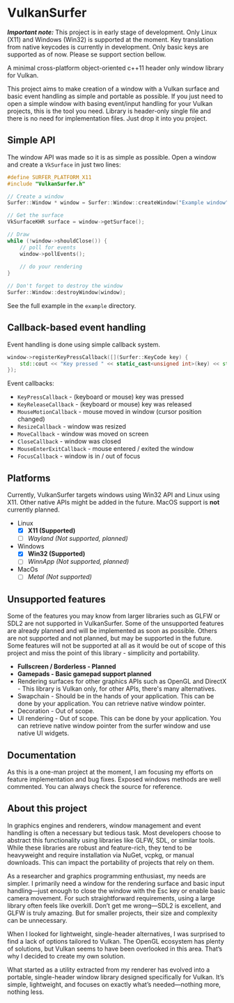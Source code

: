 # VulkanSurfer

***Important note:*** This project is in early stage of development. Only Linux (X11) and Windows (Win32) is supported at the moment.
Key translation from native keycodes is currently in development. Only basic keys are supported as of now.
Please se support section bellow.

A minimal cross-platform object-oriented c++11 header only window library for Vulkan.

This project aims to make creation of a window with a Vulkan surface and basic event handling as simple and portable as possible.
If you just need to open a simple window with basing event/input handling for your Vulkan projects, this is the tool you need. 
Library is header-only single file and there is no need for implementation files. Just drop it into you project.

## Simple API
The window API was made so it is as simple as possible. Open a window and create a `VkSurface` in just two lines:
```c++
#define SURFER_PLATFORM_X11
#include "VulkanSurfer.h"

// Create a window
Surfer::Window * window = Surfer::Window::createWindow("Example window", instance, 800, 600 , 100, 100 );

// Get the surface 
VkSurfaceKHR surface = window->getSurface();

// Draw
while (!window->shouldClose()) {
    // poll for events
    window->pollEvents();
    
    // do your rendering
}

// Don't forget to destroy the window
Surfer::Window::destroyWindow(window);
```
See the full example in the `example` directory.

## Callback-based event handling
Event handling is done using simple callback system.
```c++
window->registerKeyPressCallback([](Surfer::KeyCode key) {
    std::cout << "Key pressed " << static_cast<unsigned int>(key) << std::endl;
});
```
Event callbacks:
- `KeyPressCallback` - (keyboard or mouse) key was pressed
- `KeyReleaseCallback` - (keyboard or mouse) key was released
- `MouseMotionCallback` - mouse moved in window (cursor position changed)
- `ResizeCallback` - window was resized
- `MoveCallback` - window was moved on screen
- `CloseCallback` - window was closed
- `MouseEnterExitCallback` - mouse entered / exited the window
- `FocusCallback` - window is in / out of focus

## Platforms
Currently, VulkanSurfer targets windows using Win32 API and Linux using X11. Other native APIs might be added in the future.
MacOS support is **not** currently planned.
- Linux
  - [x] **X11 (Supported)**
  - [ ] *Wayland (Not supported, planned)*
- Windows
  - [x] **Win32 (Supported)**
  - [ ] *WinnApp (Not supported, planned)*
- MacOs
  - [ ] *Metal (Not supported)*

## Unsupported features
Some of the features you may know from larger libraries such as GLFW or SDL2 are not supported in VulkanSurfer.
Some of the unsupported features are already planned and will be implemented as soon as possible. 
Others are not supported and not planned, but may be supported in the future. 
Some features will not be supported at all as it would be out of scope of this project and miss the point of this library - simplicity and portability.

- **Fullscreen / Borderless - Planned**
- **Gamepads - Basic gamepad support planned**
- Rendering surfaces for other graphics APIs such as OpenGL and DirectX - This library is Vulkan only, for other APIs, there's many alternatives.
- Swapchain - Should be in the hands of your application. This can be done by your application. You can retrieve native window pointer.
- Decoration - Out of scope.
- UI rendering - Out of scope. This can be done by your application. You can retrieve native window pointer from the surfer window and use native UI widgets.

## Documentation
As this is a one-man project at the moment, I am focusing my efforts on feature implementation and bug fixes. 
Exposed windows methods are well commented. You can always check the source for reference.

## About this project
In graphics engines and renderers, window management and event handling is often a necessary but tedious task. Most developers choose to abstract this functionality using libraries like GLFW, SDL, or similar tools. While these libraries are robust and feature-rich, they tend to be heavyweight and require installation via NuGet, vcpkg, or manual downloads. This can impact the portability of projects that rely on them.

As a researcher and graphics programming enthusiast, my needs are simpler. I primarily need a window for the rendering surface and basic input handling—just enough to close the window with the Esc key or enable basic camera movement. For such straightforward requirements, using a large library often feels like overkill. Don’t get me wrong—SDL2 is excellent, and GLFW is truly amazing. But for smaller projects, their size and complexity can be unnecessary.

When I looked for lightweight, single-header alternatives, I was surprised to find a lack of options tailored to Vulkan. The OpenGL ecosystem has plenty of solutions, but Vulkan seems to have been overlooked in this area. That’s why I decided to create my own solution.

What started as a utility extracted from my renderer has evolved into a portable, single-header window library designed specifically for Vulkan. It’s simple, lightweight, and focuses on exactly what’s needed—nothing more, nothing less.

